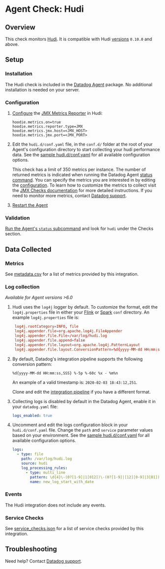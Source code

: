 # Agent Check: Hudi

## Overview

This check monitors [Hudi][1].
It is compatible with Hudi [versions][2] `0.10.0` and above.

## Setup

### Installation

The Hudi check is included in the [Datadog Agent][3] package.
No additional installation is needed on your server.

### Configuration

1. [Configure][4] the [JMX Metrics Reporter][5] in Hudi:

    ```
    hoodie.metrics.on=true
    hoodie.metrics.reporter.type=JMX
    hoodie.metrics.jmx.host=<JMX_HOST>
    hoodie.metrics.jmx.port=<JMX_PORT>
    ```


2. Edit the `hudi.d/conf.yaml` file, in the `conf.d/` folder at the root of your
   Agent's configuration directory to start collecting your hudi performance data.
   See the [sample hudi.d/conf.yaml][6] for all available configuration options.

   This check has a limit of 350 metrics per instance. The number of returned metrics is indicated when running the Datadog Agent [status command][12].
   You can specify the metrics you are interested in by editing the [configuration][6].
   To learn how to customize the metrics to collect visit the [JMX Checks documentation][7] for more detailed instructions.
   If you need to monitor more metrics, contact [Datadog support][8].

3. [Restart the Agent][9]


### Validation

[Run the Agent's `status` subcommand][10] and look for `hudi` under the Checks section.

## Data Collected

### Metrics

See [metadata.csv][11] for a list of metrics provided by this integration.


### Log collection

_Available for Agent versions >6.0_

1. Hudi uses the `log4j` logger by default. To customize the format, edit the `log4j.properties` file in either your [Flink][13] or [Spark][14] `conf` directory. An example `log4j.properties` file is:

   ```conf
    log4j.rootCategory=INFO, file
    log4j.appender.file=org.apache.log4j.FileAppender
    log4j.appender.file.File=/var/log/hudi.log
    log4j.appender.file.append=false
    log4j.appender.file.layout=org.apache.log4j.PatternLayout
    log4j.appender.file.layout.ConversionPattern=%d{yyyy-MM-dd HH:mm:ss,SSS} %-5p %-60c %x - %m%n
   ```

2. By default, Datadog's integration pipeline supports the following conversion pattern:

    ```text
    %d{yyyy-MM-dd HH:mm:ss,SSS} %-5p %-60c %x - %m%n
    ```

     An example of a valid timestamp is: `2020-02-03 18:43:12,251`.

     Clone and edit the [integration pipeline][15] if you have a different format.

3. Collecting logs is disabled by default in the Datadog Agent, enable it in your `datadog.yaml` file:

   ```yaml
   logs_enabled: true
   ```

4. Uncomment and edit the logs configuration block in your `hudi.d/conf.yaml` file. Change the `path` and `service` parameter values based on your environment. See the [sample hudi.d/conf.yaml][6] for all available configuration options.

   ```yaml
   logs:
     - type: file
       path: /var/log/hudi.log
       source: hudi
       log_processing_rules:
         - type: multi_line
           pattern: \d{4}\-(0?[1-9]|1[012])\-(0?[1-9]|[12][0-9]|3[01])
           name: new_log_start_with_date
   ```
### Events

The Hudi integration does not include any events.

### Service Checks

See [service_checks.json][12] for a list of service checks provided by this integration.

## Troubleshooting

Need help? Contact [Datadog support][8].

[1]: https://hudi.apache.org/
[2]: https://github.com/apache/hudi/releases
[3]: https://docs.datadoghq.com/agent/
[4]: https://hudi.apache.org/docs/configurations#Metrics-Configurations
[5]: https://hudi.apache.org/docs/metrics/#jmxmetricsreporter
[6]: https://github.com/DataDog/integrations-core/blob/master/hudi/datadog_checks/hudi/data/conf.yaml.example
[7]: https://docs.datadoghq.com/integrations/java/
[8]: https://docs.datadoghq.com/help/
[9]: https://docs.datadoghq.com/agent/guide/agent-commands/#start-stop-and-restart-the-agent
[10]: https://docs.datadoghq.com/agent/guide/agent-commands/#agent-status-and-information
[11]: https://github.com/DataDog/integrations-core/blob/master/hudi/metadata.csv
[12]: https://github.com/DataDog/integrations-core/blob/master/hudi/assets/service_checks.json
[13]: https://github.com/apache/flink/tree/release-1.11.4/flink-dist/src/main/flink-bin/conf
[14]: https://github.com/apache/spark/tree/v3.1.2/conf
[15]: https://docs.datadoghq.com/logs/processing/#integration-pipelines

